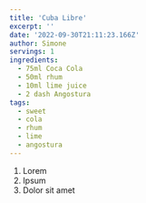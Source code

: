 ```yaml
---
title: 'Cuba Libre'
excerpt: ''
date: '2022-09-30T21:11:23.166Z'
author: Simone
servings: 1
ingredients:
  - 75ml Coca Cola
  - 50ml rhum
  - 10ml lime juice
  - 2 dash Angostura
tags:
  - sweet
  - cola
  - rhum
  - lime
  - angostura
---
```


1. Lorem
1. Ipsum
1. Dolor sit amet

